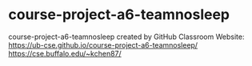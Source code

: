# course-project-a6-teamnosleep
course-project-a6-teamnosleep created by GitHub Classroom
Website:
https://ub-cse.github.io/course-project-a6-teamnosleep/
https://cse.buffalo.edu/~kchen87/
